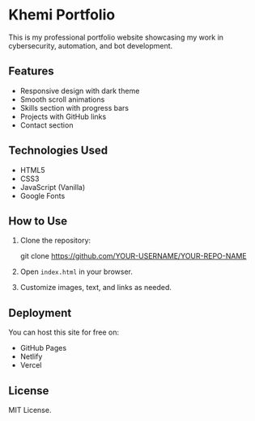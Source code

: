 # Khemi Portfolio

This is my professional portfolio website showcasing my work in cybersecurity, automation, and bot development.

## Features

- Responsive design with dark theme
- Smooth scroll animations
- Skills section with progress bars
- Projects with GitHub links
- Contact section

## Technologies Used

- HTML5
- CSS3
- JavaScript (Vanilla)
- Google Fonts

## How to Use

1. Clone the repository:

   git clone https://github.com/YOUR-USERNAME/YOUR-REPO-NAME

2. Open `index.html` in your browser.

3. Customize images, text, and links as needed.

## Deployment

You can host this site for free on:
- GitHub Pages
- Netlify
- Vercel

## License

MIT License.
